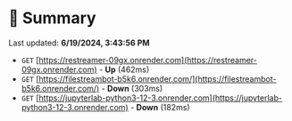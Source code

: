 # 📖 Summary
Last updated: **6/19/2024, 3:43:56 PM**

- `GET` [https://restreamer-09gx.onrender.com](https://restreamer-09gx.onrender.com) - **Up** (462ms)
- `GET` [https://filestreambot-b5k6.onrender.com/](https://filestreambot-b5k6.onrender.com/) - **Down** (303ms)
- `GET` [https://jupyterlab-python3-12-3.onrender.com](https://jupyterlab-python3-12-3.onrender.com) - **Down** (182ms)
